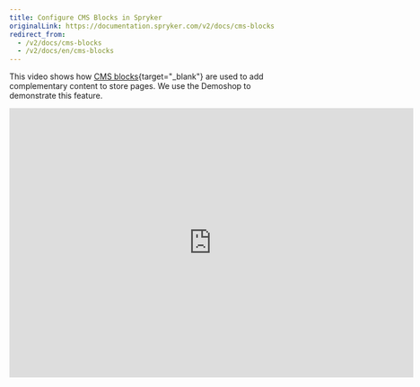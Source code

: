 ```yaml
---
title: Configure CMS Blocks in Spryker
originalLink: https://documentation.spryker.com/v2/docs/cms-blocks
redirect_from:
  - /v2/docs/cms-blocks
  - /v2/docs/en/cms-blocks
---
```


This video shows how [CMS blocks](https://documentation.spryker.com/v2/docs/cms-block-1){target="_blank"} are used to add complementary content to store pages. We use the Demoshop to demonstrate this feature.

<iframe src="https://fast.wistia.net/embed/iframe/zg6qxoe2dn" title="CMS Blocks" allowtransparency="true" frameborder="0" scrolling="no" class="wistia_embed" name="wistia_embed" allowfullscreen="0" mozallowfullscreen="0" webkitallowfullscreen="0" oallowfullscreen="0" msallowfullscreen="0" width="720" height="480"></iframe>

